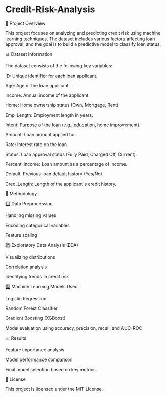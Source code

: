 # Credit-Risk-Analysis

📌 Project Overview

This project focuses on analyzing and predicting credit risk using machine learning techniques. The dataset includes various factors affecting loan approval, and the goal is to build a predictive model to classify loan status.

📊 Dataset Information

The dataset consists of the following key variables:

ID: Unique identifier for each loan applicant.

Age: Age of the loan applicant.

Income: Annual income of the applicant.

Home: Home ownership status (Own, Mortgage, Rent).

Emp_Length: Employment length in years.

Intent: Purpose of the loan (e.g., education, home improvement).

Amount: Loan amount applied for.

Rate: Interest rate on the loan.

Status: Loan approval status (Fully Paid, Charged Off, Current).

Percent_Income: Loan amount as a percentage of income.

Default: Previous loan default history (Yes/No).

Cred_Length: Length of the applicant's credit history.

🚀 Methodology

1️⃣ Data Preprocessing

Handling missing values

Encoding categorical variables

Feature scaling

2️⃣ Exploratory Data Analysis (EDA)

Visualizing distributions

Correlation analysis

Identifying trends in credit risk

3️⃣ Machine Learning Models Used

Logistic Regression

Random Forest Classifier

Gradient Boosting (XGBoost)

Model evaluation using accuracy, precision, recall, and AUC-ROC

📈 Results

Feature importance analysis

Model performance comparison

Final model selection based on key metrics



📜 License

This project is licensed under the MIT License.

